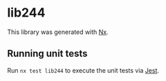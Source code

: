 # lib244

This library was generated with [Nx](https://nx.dev).

## Running unit tests

Run `nx test lib244` to execute the unit tests via [Jest](https://jestjs.io).

